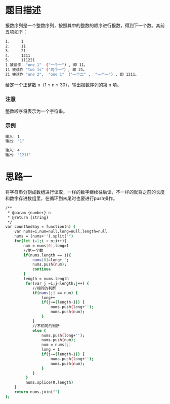 # 题目描述

报数序列是一个整数序列，按照其中的整数的顺序进行报数，得到下一个数。其前五项如下：

``` bash
1.     1
2.     11
3.     21
4.     1211
5.     111221
1 被读作  "one 1"  ("一个一") , 即 11。
11 被读作 "two 1s" ("两个一"）, 即 21。
21 被读作 "one 2",  "one 1" （"一个二" ,  "一个一") , 即 1211。
```

给定一个正整数 n（1 ≤ n ≤ 30），输出报数序列的第 n 项。

### 注意

整数顺序将表示为一个字符串。

### 示例

``` bash
输入: 1
输出: "1"
```

``` bash
输入: 4
输出: "1211"
```

# 思路一

将字符串分割成数组进行读取，一样的数字继续往后读，不一样的就将之前的长度和数字存进数组里，在循环到末尾时也要进行push操作。

``` bash
/**
 * @param {number} n
 * @return {string}
 */
var countAndSay = function(n) {
    var nums=1,num=null,long=null,length=null
    nums = (nums+'').split("")
    for(let i=1;i < n;i++){
        num = nums[0],long=1
        //第一个数
        if(nums.length == 1){
            nums[0]=long+'';
            nums.push(num);
            continue
        }
        length = nums.length
         for(var j =1;j<length;j++) {
            //相同的判断
            if(nums[j] == num) {
                long++
                if(j==(length-1)) {
                    nums.push(long+'');
                    nums.push(num);       
                }
            }
            //不相同的判断
            else {
                nums.push(long+'');
                nums.push(num);
                num = nums[j]
                long = 1
                if(j==(length-1)) {
                    nums.push(long+'');
                    nums.push(num);       
                }
            }
         }
         nums.splice(0,length)
    }
    return nums.join("")
};
```
